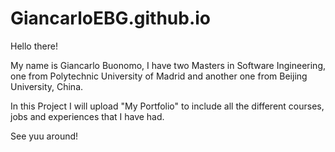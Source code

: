 # GiancarloEBG.github.io


Hello there!

My name is Giancarlo Buonomo, I have two Masters in Software Ingineering, one from Polytechnic University of Madrid and another one from Beijing University, China.

In this Project I will upload "My Portfolio" to include all the different courses, jobs and experiences that I have had.

See yuu around!

